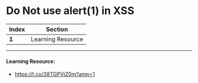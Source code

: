 # Do Not use alert(1) in XSS

Index | Section
--- | ---
**1** | Learning Resource

___


#### Learning Resource: 

* https://t.co/38TGPVjZ0m?amp=1